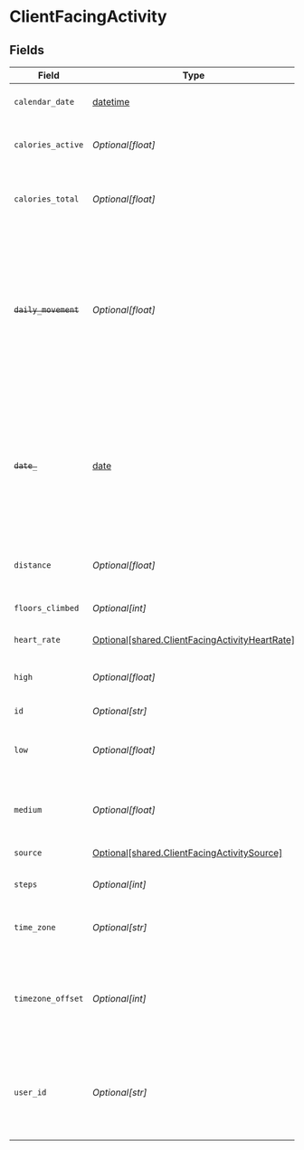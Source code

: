 # ClientFacingActivity


## Fields

| Field                                                                                                                                                                                                                                                 | Type                                                                                                                                                                                                                                                  | Required                                                                                                                                                                                                                                              | Description                                                                                                                                                                                                                                           |
| ----------------------------------------------------------------------------------------------------------------------------------------------------------------------------------------------------------------------------------------------------- | ----------------------------------------------------------------------------------------------------------------------------------------------------------------------------------------------------------------------------------------------------- | ----------------------------------------------------------------------------------------------------------------------------------------------------------------------------------------------------------------------------------------------------- | ----------------------------------------------------------------------------------------------------------------------------------------------------------------------------------------------------------------------------------------------------- |
| `calendar_date`                                                                                                                                                                                                                                       | [datetime](https://docs.python.org/3/library/datetime.html#datetime-objects)                                                                                                                                                                          | :heavy_check_mark:                                                                                                                                                                                                                                    | Date of the summary in the YYYY-mm-dd format.                                                                                                                                                                                                         |
| `calories_active`                                                                                                                                                                                                                                     | *Optional[float]*                                                                                                                                                                                                                                     | :heavy_minus_sign:                                                                                                                                                                                                                                    | Energy consumption caused by the physical activity of the day in kilocalories::kilocalories                                                                                                                                                           |
| `calories_total`                                                                                                                                                                                                                                      | *Optional[float]*                                                                                                                                                                                                                                     | :heavy_minus_sign:                                                                                                                                                                                                                                    | Total energy consumption during the day including Basal Metabolic Rate in kilocalories::kilocalories                                                                                                                                                  |
| ~~`daily_movement`~~                                                                                                                                                                                                                                  | *Optional[float]*                                                                                                                                                                                                                                     | :heavy_minus_sign:                                                                                                                                                                                                                                    | : warning: ** DEPRECATED **: This will be removed in a future release, please migrate away from it as soon as possible.<br/><br/>Deprecated. Daily physical activity as equal meters i.e. amount of walking needed to get the same amount of activity::meters |
| ~~`date_`~~                                                                                                                                                                                                                                           | [date](https://docs.python.org/3/library/datetime.html#date-objects)                                                                                                                                                                                  | :heavy_check_mark:                                                                                                                                                                                                                                    | : warning: ** DEPRECATED **: This will be removed in a future release, please migrate away from it as soon as possible.<br/><br/>Date of the specified record, formatted as ISO8601 datetime string in UTC 00:00. Deprecated in favour of calendar_date. |
| `distance`                                                                                                                                                                                                                                            | *Optional[float]*                                                                                                                                                                                                                                     | :heavy_minus_sign:                                                                                                                                                                                                                                    | Distance traveled during activities throughout the day::meters                                                                                                                                                                                        |
| `floors_climbed`                                                                                                                                                                                                                                      | *Optional[int]*                                                                                                                                                                                                                                       | :heavy_minus_sign:                                                                                                                                                                                                                                    | Number of floors climbed by the user::count                                                                                                                                                                                                           |
| `heart_rate`                                                                                                                                                                                                                                          | [Optional[shared.ClientFacingActivityHeartRate]](undefined/models/shared/clientfacingactivityheartrate.md)                                                                                                                                            | :heavy_minus_sign:                                                                                                                                                                                                                                    | Heart rate daily summary.                                                                                                                                                                                                                             |
| `high`                                                                                                                                                                                                                                                | *Optional[float]*                                                                                                                                                                                                                                     | :heavy_minus_sign:                                                                                                                                                                                                                                    | Number of minutes during the day with high intensity activity (e.g. running)::minutes                                                                                                                                                                 |
| `id`                                                                                                                                                                                                                                                  | *Optional[str]*                                                                                                                                                                                                                                       | :heavy_check_mark:                                                                                                                                                                                                                                    | N/A                                                                                                                                                                                                                                                   |
| `low`                                                                                                                                                                                                                                                 | *Optional[float]*                                                                                                                                                                                                                                     | :heavy_minus_sign:                                                                                                                                                                                                                                    | Number of minutes during the day with low intensity activity (e.g. household work)::minutes                                                                                                                                                           |
| `medium`                                                                                                                                                                                                                                              | *Optional[float]*                                                                                                                                                                                                                                     | :heavy_minus_sign:                                                                                                                                                                                                                                    | Number of minutes during the day with medium intensity activity (e.g. walking)::minutes                                                                                                                                                               |
| `source`                                                                                                                                                                                                                                              | [Optional[shared.ClientFacingActivitySource]](undefined/models/shared/clientfacingactivitysource.md)                                                                                                                                                  | :heavy_check_mark:                                                                                                                                                                                                                                    | Source the data has come from.                                                                                                                                                                                                                        |
| `steps`                                                                                                                                                                                                                                               | *Optional[int]*                                                                                                                                                                                                                                       | :heavy_minus_sign:                                                                                                                                                                                                                                    | Total number of steps registered during the day::steps                                                                                                                                                                                                |
| `time_zone`                                                                                                                                                                                                                                           | *Optional[str]*                                                                                                                                                                                                                                       | :heavy_minus_sign:                                                                                                                                                                                                                                    | [DEPRECATED] The time zone full identifier for the data. Example: 'Europe/London'.                                                                                                                                                                    |
| `timezone_offset`                                                                                                                                                                                                                                     | *Optional[int]*                                                                                                                                                                                                                                       | :heavy_minus_sign:                                                                                                                                                                                                                                    | Timezone offset from UTC as seconds. For example, EEST (Eastern European Summer Time, +3h) is 10800. PST (Pacific Standard Time, -8h) is -28800::seconds                                                                                              |
| `user_id`                                                                                                                                                                                                                                             | *Optional[str]*                                                                                                                                                                                                                                       | :heavy_check_mark:                                                                                                                                                                                                                                    | User id returned by vital create user request. This id should be stored in your database against the user and used for all interactions with the vital api.                                                                                           |
